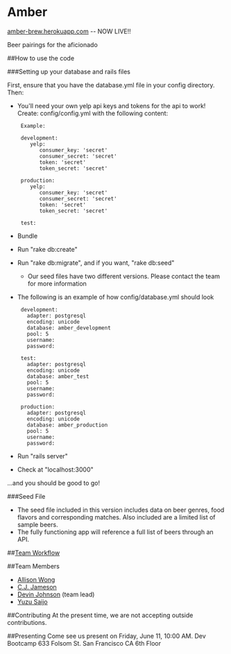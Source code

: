 Amber
=====

[amber-brew.herokuapp.com](http://amber-brew.herokuapp.com) -- NOW LIVE!!

Beer pairings for the aficionado

##How to use the code

###Setting up your database and rails files

First, ensure that you have the database.yml file in your config directory. Then:

 - You'll need your own yelp api keys and tokens for the api to work!  Create: config/config.yml with the following content:

 		Example:

 		development:
		   yelp:
		      consumer_key: 'secret'
		      consumer_secret: 'secret'
		      token: 'secret'
		      token_secret: 'secret'

		production:
		   yelp:
		      consumer_key: 'secret'
		      consumer_secret: 'secret'
		      token: 'secret'
		      token_secret: 'secret'

		test:

 - Bundle
 - Run "rake db:create"
 - Run "rake db:migrate", and if you want, "rake db:seed"
   + Our seed files have two different versions. Please contact the team for more information

 - The following is an example of how config/database.yml should look

		development:
		  adapter: postgresql
		  encoding: unicode
		  database: amber_development
		  pool: 5
		  username:
		  password:

		test:
		  adapter: postgresql
		  encoding: unicode
		  database: amber_test
		  pool: 5
		  username:
		  password:

		production:
		  adapter: postgresql
		  encoding: unicode
		  database: amber_production
		  pool: 5
		  username:
		  password:

 - Run "rails server"
 - Check at "localhost:3000"


...and you should be good to go!

###Seed File
 - The seed file included in this version includes data on beer genres, food flavors and corresponding matches.  Also included are a limited list of sample beers.
 - The fully functioning app will reference a full list of beers through an API.


##[Team Workflow](/workflow.md)


##Team Members
 - [Allison Wong](https://github.com/azywong)
 - [C.J. Jameson](https://github.com/cjcjameson)
 - [Devin Johnson](https://github.com/djohnson0610) (team lead)
 - [Yuzu Saijo](https://github.com/rubberyuzu)

##Contributing
At the present time, we are not accepting outside contributions.

##Presenting
Come see us present on Friday, June 11, 10:00 AM.
Dev Bootcamp
633 Folsom St.
San Francisco CA
6th Floor
